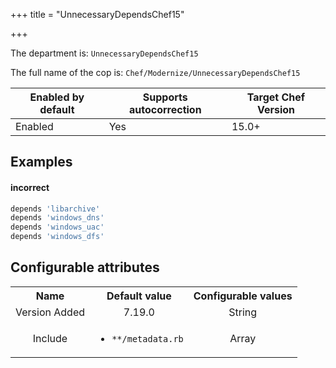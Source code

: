 +++
title = "UnnecessaryDependsChef15"

+++

<!-- This content is automatically generated. See https://github.com/chef/chef-web-docs/blob/main/generated/README.md -->

The department is: `UnnecessaryDependsChef15`

The full name of the cop is: `Chef/Modernize/UnnecessaryDependsChef15`

| Enabled by default | Supports autocorrection | Target Chef Version |
| --- | --- | --- |
| Enabled | Yes | 15.0+ |

## Examples


#### incorrect

```ruby
depends 'libarchive'
depends 'windows_dns'
depends 'windows_uac'
depends 'windows_dfs'
```

## Configurable attributes

<table>
<tbody><tr>
<th>Name</th>
<th>Default value</th>
<th>Configurable values</th>
</tr>
<tr>
<td style="text-align:center">Version Added</td>
<td style="text-align:center">7.19.0</td>
<td style="text-align:center">String</td>
</tr>
<tr><td style="text-align:center">Include</td>
<td style="text-align:center"><ul>
<li><code>**/metadata.rb</code></li>
</ul>
</td>
<td style="text-align:center">Array</td>
</tr></tbody></table>
